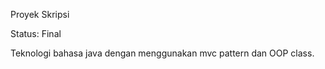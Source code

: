 Proyek Skripsi

Status: Final

Teknologi bahasa java dengan menggunakan mvc pattern dan OOP class. 
